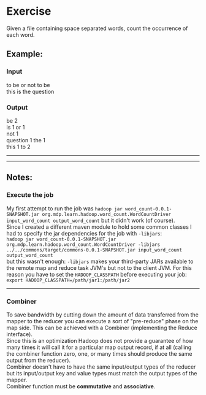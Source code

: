 # Exercise #

Given a file containing space separated words, count the occurrence of each word.

## Example: ##
### Input ###
to be or not to be  
this is the question 
  
### Output ###
be 2   
is 1 
or 1  
not 1  
question 1 
the 1  
this 1 
to 2   
  
- - - - 
- - - - 

## Notes: ##
### Execute the job ###
My first attempt to run the job was `hadoop jar word_count-0.0.1-SNAPSHOT.jar org.mdp.learn.hadoop.word_count.WordCountDriver input_word_count output_word_count` but it didn't work (of course).  
Since I created a different maven module to hold some common classes I had to specify the jar dependencies for the job with `-libjars`:  
`hadoop jar word_count-0.0.1-SNAPSHOT.jar org.mdp.learn.hadoop.word_count.WordCountDriver -libjars ../../commons/target/commons-0.0.1-SNAPSHOT.jar input_word_count output_word_count`  
but this wasn't enough: `-libjars` makes your third-party JARs available to the remote map and reduce task JVM's but not to the client JVM. For this reason you have to set the `HADOOP_CLASSPATH` before executing your job:  
`export HADOOP_CLASSPATH=/path/jar1:/path/jar2`
- - - - 

### Combiner ###
To save bandwidth by cutting down the amount of data transferred from the mapper to the reducer you can execute a sort of "pre-reduce" phase on the map side. This can be achieved with a Combiner (implementing the Reduce interface).  
Since this is an optimization Hadoop does not provide a guarantee of how many times it will call it for a particular map output record, if at all (calling the combiner function zero, one, or many times should produce the same output from the reducer).  
Combiner doesn't have to have the same input/output types of the reducer but its input/output key and value types must match the output types of the mapper.  
Combiner function must be **commutative** and **associative**.




